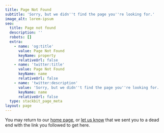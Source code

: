 ```yaml
---
title: Page Not Found
subtitle: 'Sorry, but we didn''t find the page you''re looking for.'
image_alt: lorem-ipsum
seo:
  title: Page not found
  description: ''
  robots: []
  extra:
    - name: 'og:title'
      value: Page Not Found
      keyName: property
      relativeUrl: false
    - name: 'twitter:title'
      value: Page Not Found
      keyName: name
      relativeUrl: false
    - name: 'twitter:description'
      value: 'Sorry, but we didn''t find the page you''re looking for.'
      keyName: name
      relativeUrl: false
  type: stackbit_page_meta
layout: page
---
```

You may return to our [home page](https://dzalekaconnect.com/), or [let us know](https://dzalekaconnect.com/contact) that we sent you to a dead end with the link you followed to get here.
